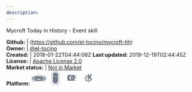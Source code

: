 ```yaml
---
description: 
---
```

Mycroft Today in History - Event skill



**Github:** | (https://github.com/el-tocino/mycroft-tih)  
**Owner:** | [@el-tocino](https://github.com/el-tocino)  
**Created:** | 2018-01-22T04:44:08Z  **Last updated:** 2019-12-19T02:44:45Z  
**License:** | [Apache License 2.0](https://api.github.com/licenses/apache-2.0)  
**Market status:** | [Not in Market](https://market.mycroft.ai/skill/)  
**Platform:**   ![](.gitbook/assets/mark-1-icon.png)  ![](.gitbook/assets/mark-2-icon.png)  ![](.gitbook/assets/picroft-icon.png)  ![](.gitbook/assets/kde.png)   
